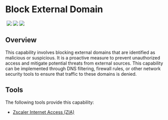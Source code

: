 # Block External Domain
&nbsp;![](https://img.shields.io/badge/ID-C3103-blue)&nbsp;![](https://img.shields.io/badge/Phase-Containment_%28P0003%29-blue)&nbsp;![](https://img.shields.io/badge/Category-Network-blue)
## Overview
This capability involves blocking external domains that are identified as malicious or suspicious. It is a proactive measure to prevent unauthorized access and mitigate potential threats from external sources. This capability can be implemented through DNS filtering, firewall rules, or other network security tools to ensure that traffic to these domains is denied.

## Tools
The following tools provide this capability:

- [Zscaler Internet Access (ZIA)](../tool/zscaler-zia/C3103.md)